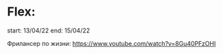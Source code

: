 # Flex:

start: 13/04/22
end: 15/04/22

Фрилансер по жизни: https://www.youtube.com/watch?v=8Gu40PFzOHI
